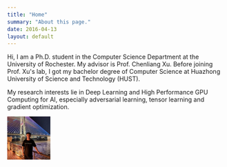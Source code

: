 ```yaml
---
title: "Home"
summary: "About this page."
date: 2016-04-13
layout: default
---
```


Hi, I am a Ph.D. student in the Computer Science Department at the University of Rochester. My advisor is Prof. Chenliang Xu. Before joining Prof. Xu's lab, I got my bachelor degree of Computer Science at Huazhong University of Science and Technology (HUST). 

My research interests lie in Deep Learning and High Performance GPU Computing for AI, especially adversarial learning, tensor learning and gradient optimization.

<img src=assets/images/ZeliangInWuhan.jpg width="100px">
